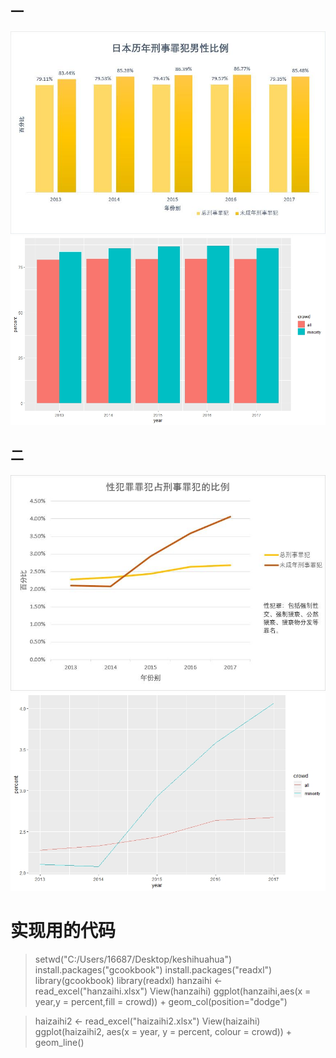 ## 一
![刑法](https://github.com/Ji9812/keshihua/blob/master/刑法.jpg)
![keyi](https://github.com/Ji9812/keshihua/blob/master/keyi.jpeg)
## 二
![性犯罪](https://github.com/Ji9812/keshihua/blob/master/性犯罪.jpg)
![keyi2](https://github.com/Ji9812/keshihua/blob/master/keyi2.jpeg)
# 实现用的代码
> setwd("C:/Users/16687/Desktop/keshihuahua")
> install.packages("gcookbook")
> install.packages("readxl")
> library(gcookbook)
> library(readxl)
> hanzaihi <- read_excel("hanzaihi.xlsx")
> View(hanzaihi)
> ggplot(hanzaihi,aes(x = year,y = percent,fill = crowd)) + geom_col(position="dodge")

> haizaihi2 <- read_excel("haizaihi2.xlsx")
> View(haizaihi)
> ggplot(haizaihi2, aes(x = year, y = percent, colour = crowd)) + geom_line()
